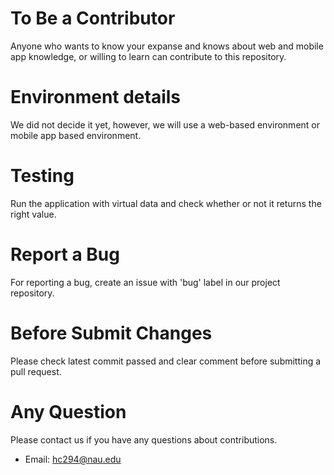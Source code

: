 # To Be a Contributor
Anyone who wants to know your expanse and knows about web and mobile app knowledge, or willing to learn can contribute to this repository.

# Environment details
We did not decide it yet, however, we will use a web-based environment or mobile app based environment.

# Testing
Run the application with virtual data and check whether or not it returns the right value.

# Report a Bug
For reporting a bug, create an issue with 'bug' label in our project repository.

# Before Submit Changes
Please check latest commit passed and clear comment before submitting a pull request.

# Any Question
Please contact us if you have any questions about contributions.
- Email: hc294@nau.edu
